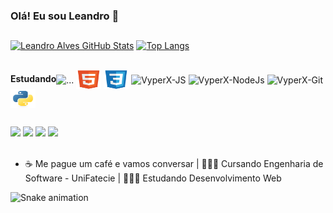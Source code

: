 ### Olá! Eu sou **Leandro** 👋
##

[![Leandro Alves GitHub Stats](https://github-readme-stats.vercel.app/api?username=xvyperx&count_private=true&show_icons=true&theme=chartreuse-dark)](https://github.com/xvyperx/xvyperx)
[![Top Langs](https://github-readme-stats.vercel.app/api/top-langs/?username=xvyperx&hide_progress=compact&theme=chartreuse-dark)](https://github.com/xvyperx/xvyperx)


<div style="display: inline_block"><br>
  <b>Estudando</b><img align="center" alt="..." height="20" width="30" src="https://i.ibb.co/fn8n2Nv/reticencias-branco.gif"/>
  <img align="center" alt="VyperX-HTML" height="30" width="40" src="https://raw.githubusercontent.com/devicons/devicon/master/icons/html5/html5-original.svg">
  <img align="center" alt="VyperX-CSS" height="30" width="40" src="https://raw.githubusercontent.com/devicons/devicon/master/icons/css3/css3-original.svg">
  <img align="center" alt="VyperX-JS" height="30" width="40" src="https://cdn.jsdelivr.net/gh/devicons/devicon/icons/javascript/javascript-original.svg">
  <img align="center" alt="VyperX-NodeJs" height="30" width="40" src="https://cdn.jsdelivr.net/gh/devicons/devicon/icons/nodejs/nodejs-original.svg">
  <img align="center" alt="VyperX-Git" height="32" width="32" src="https://cdn.jsdelivr.net/gh/devicons/devicon/icons/git/git-original.svg">
  <img align="center" alt="VyperX-Python" height="30" width="40" src="https://raw.githubusercontent.com/devicons/devicon/master/icons/python/python-original.svg">
</div>

##
<div> 
  <a href="https://instagram.com/xleandro.alves" target="_blank"><img src="https://img.shields.io/badge/Instagram-E4405F?style=for-the-badge&logo=instagram&logoColor=white" target="_blank"></a>
  <a href="https://www.linkedin.com/in/xleandro-alves" target="_blank"><img src="https://img.shields.io/badge/-LinkedIn-%230077B5?style=for-the-badge&logo=linkedin&logoColor=white" target="_blank"></a> 
 <a href="https://discord.gg/" target="_blank"><img src="https://img.shields.io/badge/Discord-7289DA?style=for-the-badge&logo=discord&logoColor=white" target="_blank"></a> 
  <a href = "mailto:leandroteclas1@gmail.com"><img src="https://img.shields.io/badge/-Gmail-%23333?style=for-the-badge&logo=gmail&logoColor=white" target="_blank"></a>
  
</div>
<br>

- ☕ Me pague um café e vamos conversar | 👨🏾‍🎓 Cursando Engenharia de Software - UniFatecie | 👩🏾‍💻 Estudando Desenvolvimento Web

![Snake animation](https://github.com/xvyperx/xvyperx/blob/output/github-contribution-grid-snake.svg)
